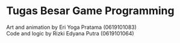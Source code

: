 # Tugas Besar Game Programming

Art and animation by Eri Yoga Pratama (0619101083) <br>
Code and logic by Rizki Edyana Putra (0619101064)
